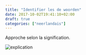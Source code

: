 ```yaml
---
title: "Identifier les de woorden"
date: 2017-10-02T19:41:10+02:00
draft: true
categories: ["neerlandais"]
---
```


Approche selon la signification.

![explication](/deWoorden.png)
